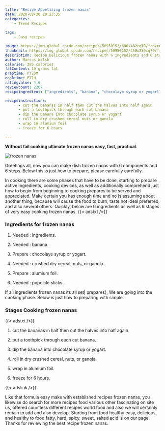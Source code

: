 ```yaml
---
title: "Recipe Appetizing frozen nanas"
date: 2020-08-30 10:23:35
categories:
    - Trend Recipes
    
tags:
    - Easy recipes

image: https://img-global.cpcdn.com/recipes/50950152/680x482cq70/frozen-nanas-recipe-main-photo.jpg
thumbnail: https://img-global.cpcdn.com/recipes/50950152/350x250cq70/frozen-nanas-recipe-main-photo.jpg
description: Recipe Delicious frozen nanas with 6 ingredients and 6 stages of easy cooking.
author: Marcus Walsh
calories: 285 calories
fatContent: 10 grams fat
preptime: PT20M
cooktime: PT1H
ratingvalue: 4.6
reviewcount: 2267
recipeingredient: ["ingredients", "banana", "chocolaye syrup or yogart", "crushed dry cereal nuts or ganola", "alumium foil", "popcicle sticks"]

recipeinstructions: 
      - cut the bananas in half then cut the halves into half again 
      - put a toothpick through each cut banana 
      - dip the banana into chocolate syrup or yogart 
      - roll in dry crushed cereal nuts or ganola 
      - wrap in alumium foil 
      - freeze for 6 hours

---
```




**Without fail cooking ultimate frozen nanas easy, fast, practical**. 


![frozen nanas](https://img-global.cpcdn.com/recipes/50950152/680x482cq70/frozen-nanas-recipe-main-photo.jpg "frozen nanas")




Greetings all, now you can make dish frozen nanas with 6 components and 6 steps. Below this is just how to prepare, please carefully carefully.

In cooking there are some phases that have to be done, starting to prepare active ingredients, cooking devices, as well as additionally comprehend just how to begin from beginning to cooking prepares to be served and appreciated. Make certain you has enough time and no is assuming about another thing, because will cause the food to burn, taste not ideal preferred, and also several others. Quickly, below are 6 ingredients as well as 6 stages of very easy cooking frozen nanas.
{{< adstxt />}}

### Ingredients for frozen nanas


1. Needed  : ingredients.

1. Needed  : banana.

1. Prepare  : chocolaye syrup or yogart.

1. Needed  : crushed dry cereal, nuts, or ganola.

1. Prepare  : alumium foil.

1. Needed  : popcicle sticks.



If all ingredients frozen nanas its all set| prepares}, We are going into the cooking phase. Below is just how to preparing with simple.

### Stages Cooking frozen nanas

{{< adstxt />}}


1. cut the bananas in half then cut the halves into half again.



1. put a toothpick through each cut banana.



1. dip the banana into chocolate syrup or yogart.



1. roll in dry crushed cereal, nuts, or ganola.



1. wrap in alumium foil.



1. freeze for 6 hours.





{{< adslink />}}

Like that formula easy make with established recipes frozen nanas, you likewise do search for more recipes food various other fascinating on site us, offered countless different recipes world food and also we will certainly remain to add and also develop. Starting from food healthy easy, delicious, and healthy to food fatty, hard, spicy, sweet, salted acid is on our page. Thanks for reviewing the best recipe frozen nanas.
